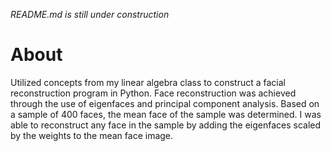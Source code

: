 *README.md is still under construction*
# About
Utilized concepts from my linear algebra class to construct a facial reconstruction program in Python. Face reconstruction was achieved through the use of eigenfaces and principal component analysis. Based on a sample of 400 faces, the mean face of the sample was determined. I was able to reconstruct any face in the sample by adding the eigenfaces scaled by the weights to the mean face image.
